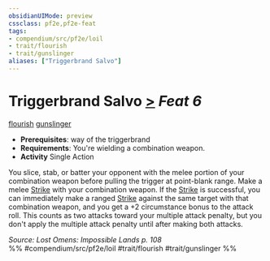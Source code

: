 ```yaml
---
obsidianUIMode: preview
cssclass: pf2e,pf2e-feat
tags:
- compendium/src/pf2e/loil
- trait/flourish
- trait/gunslinger
aliases: ["Triggerbrand Salvo"]
---
```

# Triggerbrand Salvo  [>](/rules/core-rulebook/chapter-9-playing-the-game.md#Actions "Single Action") *Feat 6*  
[flourish](/rules/traits/flourish.md)  [gunslinger](/rules/traits/gunslinger-g-g.md)  

- **Prerequisites**: way of the triggerbrand
- **Requirements**: You're wielding a combination weapon.
- **Activity** Single Action

You slice, stab, or batter your opponent with the melee portion of your combination weapon before pulling the trigger at point-blank range. Make a melee [Strike](/rules/actions/strike.md) with your combination weapon. If the [Strike](/rules/actions/strike.md) is successful, you can immediately make a ranged [Strike](/rules/actions/strike.md) against the same target with that combination weapon, and you get a +2 circumstance bonus to the attack roll. This counts as two attacks toward your multiple attack penalty, but you don't apply the multiple attack penalty until after making both attacks.

*Source: Lost Omens: Impossible Lands p. 108*  
%% #compendium/src/pf2e/loil #trait/flourish #trait/gunslinger %%